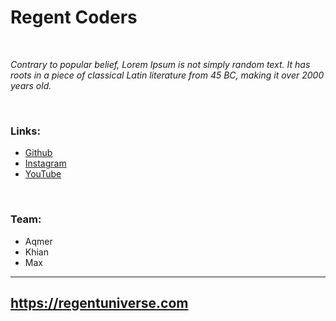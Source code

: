 # Regent Coders
 
<br>

*Contrary to popular belief, Lorem Ipsum is not simply random text. It has roots in a piece of classical Latin literature from 45 BC, making it over 2000 years old.*

<br>

### Links:
	
- [Github](https://github.com/aqmeraamir/Regent-Coders) 
- [Instagram](https://instagram.com/Regent-Coders)
- [YouTube](https://www.youtube.com/channel/UCKjSrGGT5KWUbLJKxq5IHZw)

<br>

### Team:

- Aqmer
- Khian
- Max

---

## https://regentuniverse.com
